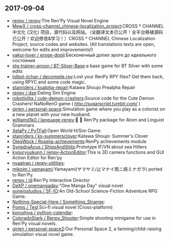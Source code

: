 ## 2017-09-04

* [renpy / renpy](https://github.com/renpy/renpy):The Ren'Py Visual Novel Engine
* [MewX / cross-channel_chinese-localization_project](https://github.com/MewX/cross-channel_chinese-localization_project):CROSS † CHANNEL 中文化 (汉化) 项目，源代码以及网站。（全翻译文本已公开！全平台移植源码已公开！欢迎修改&学习！）CROSS † CHANNEL Chinese Localization Project, source codes and websites. (All translations texts are open, welcome for edits and improvements!)
* [yakui-lover / eroge-dopil](https://github.com/yakui-lover/eroge-dopil):Бесконечный допил эроге до идеального состояния
* [stg-trainer-annon / BT-Silver-Base](https://github.com/stg-trainer-annon/BT-Silver-Base):a base game for BT Silver with some edits
* [lolbot-iichan / decompile.rpy](https://github.com/lolbot-iichan/decompile.rpy):Lost your RenPy RPY files? Get them back, using RPYC and some code magic.
* [stanriders / ksalpha-repair](https://github.com/stanriders/ksalpha-repair):Katawa Shoujo Prealpha Repair
* [renpy / dse](https://github.com/renpy/dse):Dating Sim Engine
* [robotlolita / cute-demon-crashers](https://github.com/robotlolita/cute-demon-crashers):Source code for the Cute Demon Crashers! NaNoRenO game ( http://sugarscript.tumblr.com/ )
* [qirien / personal-space](https://github.com/qirien/personal-space):Simulation game where you play as a colonist on a new planet with your new husband.
* [williamd1k0 / language-renpy](https://github.com/williamd1k0/language-renpy):📑 🔌 Ren'Py package for Atom and Linguist Grammars
* [XelaPy / PyTFall](https://github.com/XelaPy/PyTFall):Open World H/Sim Game:
* [stanriders / ks-summersclover](https://github.com/stanriders/ks-summersclover):Katawa Shoujo: Summer's Clover
* [OlegWock / Roselia-achievements](https://github.com/OlegWock/Roselia-achievements):RenPy achievements module
* [SynedraAcus / ShipsAndShits](https://github.com/SynedraAcus/ShipsAndShits):Prototype IF/VN about sea Hitlers
* [kyouryuukunn / renpy-ActionEditor](https://github.com/kyouryuukunn/renpy-ActionEditor):This is 3D camera functions and GUI Action Editor for Ren'py
* [nyaatrap / renpy-utilities](https://github.com/nyaatrap/renpy-utilities):
* [mikoim / yamayami](https://github.com/mikoim/yamayami):Yamayami(ヤマヤミ/止マナイ雨ニ病ミナガラ) ported to Ren'Py.
* [renpy / id](https://github.com/renpy/id):Ren'Py Interactive Director
* [DeXP / onemangaday](https://github.com/DeXP/onemangaday):"One Manga Day" visual novel
* [sonejostudios / SF-IO](https://github.com/sonejostudios/SF-IO):An Old-School Science-Fiction Adventure RPG Game.
* [Nothing-Special-Here / Something_Strange](https://github.com/Nothing-Special-Here/Something_Strange):
* [Pomis / Tesl](https://github.com/Pomis/Tesl):Sci-fi visual novel (Cross-platform)
* [koroshiya / python-calendar](https://github.com/koroshiya/python-calendar):
* [ColoradoStark / Renpy_Shooter](https://github.com/ColoradoStark/Renpy_Shooter):Simple shooting minigame for use in Ren'Py visual novels.
* [qirien / personal-space2](https://github.com/qirien/personal-space2):Our Personal Space 2, a farming/child-raising simulation visual novel game.
